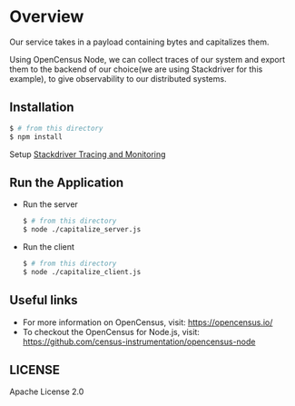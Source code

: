 # Overview

Our service takes in a payload containing bytes and capitalizes them.

Using OpenCensus Node, we can collect traces of our system and export them to the backend of our choice(we are using Stackdriver for this example), to give observability to our distributed systems.


## Installation

```sh
$ # from this directory
$ npm install
```

Setup [Stackdriver Tracing and Monitoring](https://opencensus.io/codelabs/stackdriver/#0)

## Run the Application

 - Run the server

   ```sh
   $ # from this directory
   $ node ./capitalize_server.js
   ```

 - Run the client

   ```sh
   $ # from this directory
   $ node ./capitalize_client.js
   ```

## Useful links
- For more information on OpenCensus, visit: <https://opencensus.io/>
- To checkout the OpenCensus for Node.js, visit: <https://github.com/census-instrumentation/opencensus-node>

## LICENSE

Apache License 2.0
